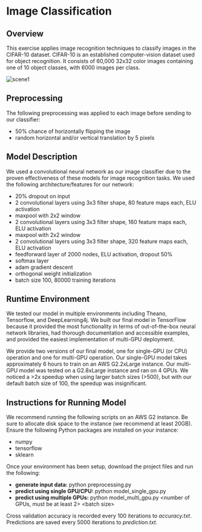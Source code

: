 # Image Classification

## Overview
This exercise applies image recognition techniques to classify images in the CIFAR-10 dataset.
CIFAR-10  is an established computer-vision dataset used for object recognition. It consists of 60,000 32x32 color
images containing one of 10 object classes, with 6000 images per class.

![scene1](https://github.com/eds-uga/eatingnails-project3/blob/master/extras/cifar-10.png)

## Preprocessing
The following preprocessing was applied to each image before sending to our classifier:
- 50% chance of horizontally flipping the image
- random horizontal and/or vertical translation by 5 pixels

## Model Description
We used a convolutional neural network as our image classifier due to the proven effectiveness of these models
for image recognition tasks. We used the following architecture/features for our network: 
- 20% dropout on input
- 2 convolutional layers using 3x3 filter shape, 80 feature maps each, ELU activation
- maxpool with 2x2 window
- 2 convolutional layers using 3x3 filter shape, 160 feature maps each, ELU activation
- maxpool with 2x2 window
- 2 convolutional layers using 3x3 filter shape, 320 feature maps each, ELU activation
- feedforward layer of 2000 nodes, ELU activation, dropout 50%
- softmax layer
- adam gradient descent
- orthogonal weight initialization
- batch size 100, 80000 training iterations

## Runtime Environment
We tested our model in multiple environments including Theano, Tensorflow, and DeepLearning4j.
We built our final model in TensorFlow because it provided the most functionality in terms of out-of-the-box
neural network libraries, had thorough documentation and accessible examples, and provided the easiest implementation
of multi-GPU deployment.

We provide two versions of our final model, one for single-GPU (or CPU) operation and one for multi-GPU operation.
Our single-GPU model takes approximately 6 hours to train on an AWS G2.2xLarge instance. Our multi-GPU model was
tested on a G2.8xLarge instance and ran on 4 GPUs. We noticed a >2x speedup when using larger batch sizes (>500), 
but with our default batch size of 100, the speedup was insignificant.

## Instructions for Running Model
We recommend running the following scripts on an AWS G2 instance. Be sure to allocate disk space to the instance
(we recommend at least 20GB). Ensure the following Python packages are installed on your instance:
- numpy
- tensorflow
- sklearn

Once your environment has been setup, download the project files and run the following:
- **generate input data:** python preprocessing.py
- **predict using single GPU/CPU:** python model_single_gpu.py
- **predict using multiple GPUs:** python model_multi_gpu.py \<number of GPUs, must be at least 2\> \<batch size\>

Cross validation accuracy is recorded every 100 iterations to *accuracy.txt*. 
Predictions are saved every 5000 iterations to *prediction.txt*.